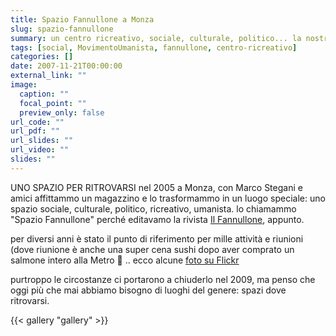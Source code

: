 ```yaml
---
title: Spazio Fannullone a Monza
slug: spazio-fannullone
summary: un centro ricreativo, sociale, culturale, politico... la nostra seconda casa 
tags: [social, MovimentoUmanista, fannullone, centro-ricreativo]
categories: []
date: 2007-11-21T00:00:00
external_link: ""
image:
  caption: ""
  focal_point: ""
  preview_only: false
url_code: ""
url_pdf: ""
url_slides: ""
url_video: ""
slides: ""
---
```


UNO SPAZIO PER RITROVARSI
nel 2005 a Monza, con Marco Stegani e amici affittammo un magazzino e lo trasformammo in un luogo speciale: uno spazio sociale, culturale, politico, ricreativo, umanista.
lo chiamammo "Spazio Fannullone" perché editavamo la rivista [Il Fannullone](/project/ilfannullone), appunto. 

per diversi anni è stato il punto di riferimento per mille attività e riunioni (dove riunione è anche una super cena sushi dopo aver comprato un salmone intero alla Metro 🙂 .. ecco alcune [foto su Flickr](https://www.flickr.com/photos/krur/albums/72157716208608012)

purtroppo le circostanze ci portarono a chiuderlo nel 2009, ma penso che oggi più che mai abbiamo bisogno di luoghi del genere: spazi dove ritrovarsi.

{{< gallery "gallery" >}}
